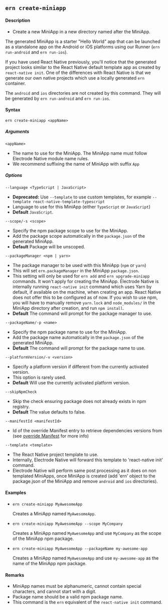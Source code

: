 ## `ern create-miniapp`

#### Description

* Create a new MiniApp in a new directory named after the MiniApp.

The generated MiniApp is a starter "Hello World" app that can be launched as a standalone app on the Android or iOS platforms using our Runner (`ern run-android` and `ern run-ios`).

If you have used React Native previously, you'll notice that the generated project looks similar to the React Native default template app as created by `react-native init`. One of the differences with React Native is that we generate our own native projects which use a locally generated `ern` container.

The `android` and `ios` directories are not created by this command. They will be generated by `ern run-android` and `ern run-ios`.

#### Syntax

`ern create-miniapp <appName>`

##### Arguments

`<appName>`

* The name to use for the MiniApp. The MiniApp name must follow Electrode Native module name rules.
* We recommend suffixing the name of MiniApp with suffix `App`

##### Options

`--language <TypeScript | JavaScript>`

* **Deprecated:** Use `--template` to use custom templates, for example
`--template react-native-template-typescript`
* Language to use for this MiniApp (either `TypeScript` or `JavaScript`)
* **Default** `JavaScript`.

`--scope/-s <scope>`

* Specify the npm package scope to use for the MiniApp.
* Add the package scope automatically in the `package.json` of the generated MiniApp.
* **Default** Package will be unscoped.

`--packageManager <npm | yarn>`

* The package manager to be used with this MiniApp (`npm` or `yarn`)
* This will set `ern.packageManager` in the MiniApp `package.json`.
* This setting will only be used for `ern add` and `ern upgrade-miniapp` commands. It won't apply for creating the MiniApp. Electrode Native is internally running `react-native init` command which uses Yarn by default, if available on the machine, when creating an app. React Native does not offer this to be configured as of now. If you wish to use npm, you will have to manually remove `yarn.lock` and `node_modules/` in the MiniApp directory after creation, and run `npm install`.
* **Default** The command will prompt for the package manager to use.

`--packageName/-p <name>`

* Specify the npm package name to use for the MiniApp.
* Add the package name automatically in the `package.json` of the generated MiniApp.
* **Default** The command will prompt for the package name to use.

`--platformVersion/-v <version>`

* Specify a platform version if different from the currently activated version.
* This option is rarely used.
* **Default** Will use the currently activated platform version.

`--skipNpmCheck`

* Skip the check ensuring package does not already exists in npm registry.
* **Default** The value defaults to false.

`--manifestId <manifestId>`

* Id of the override Manifest entry to retrieve dependencies versions from (see [override Manifest][1] for more info)

`--template <template>`

* The React Native project template to use.
* Internally, Electrode Native will forward this template to 'react-native init' command.
* Electrode Native will perform same post processing as it does on non templated MiniApps, once MiniApp is created (add 'ern' object to the package.json of the MiniApp and remove `android` and `ios` directories).

#### Examples

- `ern create-miniapp MyAwesomeApp`

  Creates a MiniApp named `MyAwesomeApp`.

- `ern create-miniapp MyAwesomeApp --scope MyCompany`

  Creates a MiniApp named `MyAwesomeApp` and use `MyCompany` as the scope of the MiniApp npm package.

- `ern create-miniapp MyAwesomeApp --packageName my-awesome-app`

  Creates a MiniApp named `MyAwesomeApp` and use `my-awesome-app` as the name of the MiniApp npm package.

#### Remarks

* MiniApp names must be alphanumeric, cannot contain special characters, and cannot start with a digit.
* Package name should be a valid npm package name.
* This command is the `ern` equivalent of the `react-native init` command.

[1]: ../platform-parts/manifest/override.md
